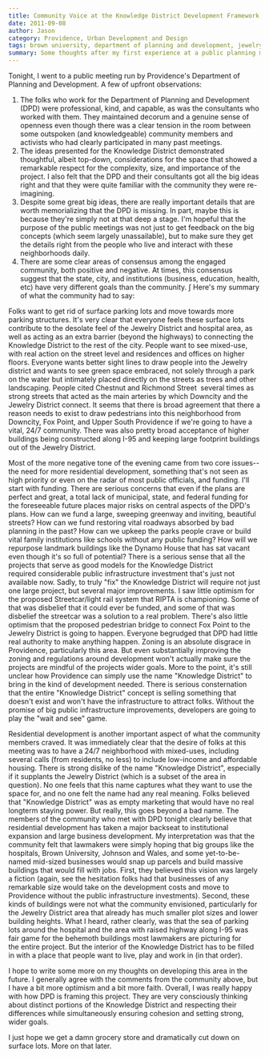 ```yaml
---
title: Community Voice at the Knowledge District Development Framework Meeting
date: 2011-09-08
author: Jason
category: Providence, Urban Development and Design
tags: brown university, department of planning and development, jewelry district, knowledge district, land use, providence, ri, urban development
summary: Some thoughts after my first experience at a public planning meeting.
---
```


Tonight, I went to a public meeting run by Providence's Department of Planning and Development. A few of upfront observations:

1.  The folks who work for the Department of Planning and Development (DPD) were professional, kind, and capable, as was the consultants who worked with them. They maintained decorum and a genuine sense of openness even though there was a clear tension in the room between some outspoken (and knowledgeable) community members and activists who had clearly participated in many past meetings.
2.  The ideas presented for the Knowledge District demonstrated thoughtful, albeit top-down, considerations for the space that showed a remarkable respect for the complexity, size, and importance of the project. I also felt that the DPD and their consultants got all the big ideas right and that they were quite familiar with the community they were re-imagining.
3.  Despite some great big ideas, there are really important details that are worth memorializing that the DPD is missing. In part, maybe this is because they're simply not at that deep a stage. I'm hopeful that the purpose of the public meetings was not just to get
feedback on the big concepts (which seem largely unassailable), but to make sure they get the details right from the people who live and interact with these neighborhoods daily.
4.  There are some clear areas of consensus among the engaged community, both positive and negative. At times, this consensus suggest that the state, city, and institutions (business, education, health, etc) have very different goals than the community.
∫
Here's my summary of what the community had to say:

Folks want to get rid of surface parking lots and move towards more parking structures. It's very clear that everyone feels these surface lots contribute to the desolate feel of the Jewelry District and hospital area, as well as acting as an extra barrier (beyond the highways) to connecting the Knowledge District to the rest of the city. People want to see mixed-use, with real action on the street level and residences and offices on higher floors. Everyone wants better sight lines to draw people into the Jewelry district and wants to see green space embraced, not solely through a park on the water but intimately placed directly on the streets as trees and other landscaping. People cited Chestnut and Richmond Street  several times as strong streets that acted as the main arteries by which Downcity and the Jewelry District connect. It seems that there is broad agreement that there a reason needs to exist to draw pedestrians into this neighborhood from Downcity, Fox Point, and Upper South Providence if we're going to have a vital, 24/7 community. There was also pretty broad acceptance of higher buildings being constructed along I-95 and keeping large footprint buildings out of the Jewelry District.

Most of the more negative tone of the evening came from two core issues-- the need for more residential development, something that's not seen as high priority or even on the radar of most public officials, and funding. I'll start with funding. There are serious concerns that even if the plans are perfect and great, a total lack of municipal, state, and federal funding for the foreseeable future places major risks on central aspects of the DPD's plans. How can we fund a large, sweeping greenway and inviting, beautiful streets? How can we fund restoring vital roadways absorbed by bad planning in the past? How can we upkeep the parks people crave or build vital family institutions like schools without any public funding? How will we repurpose landmark
buildings like the Dynamo House that has sat vacant even though it's so full of potential? There is a serious sense that all the projects that serve as good models for the Knowledge District required considerable public infrastructure investment that's just not available now. Sadly, to truly "fix" the Knowledge District will require not just one large project, but several major improvements. I saw little optimism for the proposed Streetcar/light rail system that RIPTA is championing. Some of that was disbelief that it could ever be funded, and some of that was disbelief the streetcar was a solution to a real problem. There's also little optimism that the proposed pedestrian bridge to connect Fox Point to the Jewelry District is going to happen. Everyone begrudged that DPD had little real authority to make anything happen. Zoning is an absolute disgrace in Providence, particularly this area. But even substantially improving the zoning and regulations around development won't actually make sure the projects are mindful of the projects wider goals. More to the point, it's still unclear how Providence can simply use the name "Knowledge District" to bring in the kind of development needed. There is serious consternation that the entire "Knowledge District" concept is selling something that doesn't exist and won't have the infrastructure to attract folks. Without the promise of big public infrastructure improvements, developers are going to play the "wait and see" game.

Residential development is another important aspect of what the community members craved. It was immediately clear that the desire of folks at this meeting was to have a 24/7 neighborhood with mixed-uses, including several calls (from residents, no less) to include low-income and affordable housing. There is strong dislike of the name "Knowledge District", especially if it supplants the Jewelry District (which is a subset of the area in question). No one feels that this name captures what they want to use the space for, and no one felt the name had any
real meaning. Folks believed that "Knowledge District" was as empty marketing that would have no real longterm staying power. But really, this goes beyond a bad name. The members of the community who met with DPD tonight clearly believe that residential development has taken a
major backseat to institutional expansion and large business development. My interpretation was that the community felt that lawmakers were simply hoping that big groups like the hospitals, Brown University, Johnson and Wales, and some yet-to-be-named mid-sized businesses would snap up parcels and build massive buildings that would fill with jobs. First, they believed this vision was largely a fiction (again, see the hesitation folks had that businesses of any remarkable
size would take on the development costs and move to Providence without the public infrastructure investments). Second, these kinds of buildings were not what the community envisioned, particularly for the Jewelry District area that already has much smaller plot sizes and lower building heights. What I heard, rather clearly, was that the sea of parking lots around the hospital and the area with raised highway along I-95 was fair game for the behemoth buildings most lawmakers are picturing for the entire project. But the interior of the Knowledge
District has to be filled in with a place that people want to live, play and work in (in that order).

I hope to write some more on my thoughts on developing this area in the future. I generally agree with the comments from the community above, but I have a bit more optimism and a bit more faith. Overall, I was really happy with how DPD is framing this project. They are very consciously thinking about distinct portions of the Knowledge District and respecting their differences while simultaneously ensuring cohesion and setting strong, wider goals.

I just hope we get a damn grocery store and dramatically cut down on surface lots. More on that later.
